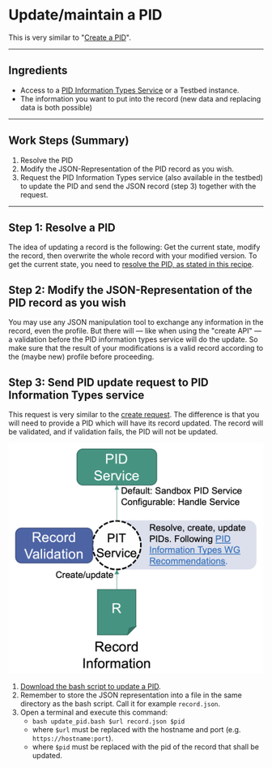 # Update/maintain a PID

This is very similar to "[Create a PID](./create.md)".

---

## Ingredients

- Access to a [PID Information Types Service]((../appendix/appendix_pit.md)) or a Testbed instance.
- The information you want to put into the record (new data and replacing data is both possible)

---

## Work Steps (Summary)

1. Resolve the PID
2. Modify the JSON-Representation of the PID record as you wish.
3. Request the PID Information Types service (also available in the testbed) to update the PID and send the JSON record (step 3) together with the request.

---

## Step 1: Resolve a PID

The idea of updating a record is the following: Get the current state, modify the record, then overwrite the whole record with your modified version. To get the current state, you need to [resolve the PID, as stated in this recipe](./resolve.md).

## Step 2: Modify the JSON-Representation of the PID record as you wish

You may use any JSON manipulation tool to exchange any information in the record, even the profile. But there will — like when using the "create API" — a validation before the PID information types service will do the update. So make sure that the result of your modifications is a valid record according to the (maybe new) profile before proceeding.

## Step 3: Send PID update request to PID Information Types service

This request is very similar to the [create request](./create.md). The difference is that you will need to provide a PID which will have its record updated. The record will be validated, and if validation fails, the PID will not be updated.

![The testbed validates records before creating or updating PIDs.](../images/testbed_create_update.png)

1. [Download the bash script to update a PID](./update_pid.bash).
2. Remember to store the JSON representation into a file in the same directory as the bash script. Call it for example `record.json`.
3. Open a terminal and execute this command:
    - `bash update_pid.bash $url record.json $pid`
    - where `$url` must be replaced with the hostname and port (e.g. `https://hostname:port`).
    - where `$pid` must be replaced with the pid of the record that shall be updated.
